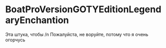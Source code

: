 # BoatProVersionGOTYEditionLegendaryEnchantion
Эта штука, чтобы /n
Пожалуйста, не воруйте, потому что я очень огорчусь
